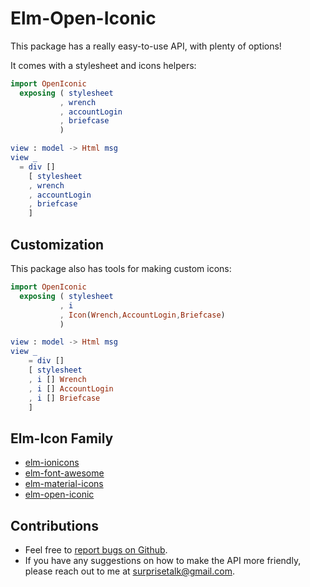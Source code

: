 
# Elm-Open-Iconic

This package has a really easy-to-use API, with plenty of options!

It comes with a stylesheet and icons helpers:
```elm
import OpenIconic
  exposing ( stylesheet
           , wrench
           , accountLogin
           , briefcase
           )

view : model -> Html msg
view _
  = div []
    [ stylesheet
    , wrench
    , accountLogin
    , briefcase
    ]
```


## Customization

This package also has tools for making custom icons:
```elm
import OpenIconic
  exposing ( stylesheet
           , i
           , Icon(Wrench,AccountLogin,Briefcase)
           )

view : model -> Html msg
view _
    = div []
    [ stylesheet
    , i [] Wrench
    , i [] AccountLogin
    , i [] Briefcase
    ]
```


## Elm-Icon Family
- [elm-ionicons](http:/package.elm-lang.org/packages/surprisetalk/elm-ionicons/latest)
- [elm-font-awesome](http:/package.elm-lang.org/packages/surprisetalk/elm-font-awesome/latest)
- [elm-material-icons](http:/package.elm-lang.org/packages/surprisetalk/elm-material-icons/latest)
- [elm-open-iconic](http:/package.elm-lang.org/packages/surprisetalk/elm-open-iconic/latest)

## Contributions
- Feel free to [report bugs on Github](https:/github.com/surprisetalk/elm-open-iconic/issues).
- If you have any suggestions on how to make the API more friendly, please reach out to me at [surprisetalk@gmail.com](mailto:surprisetalk@gmail.com).
